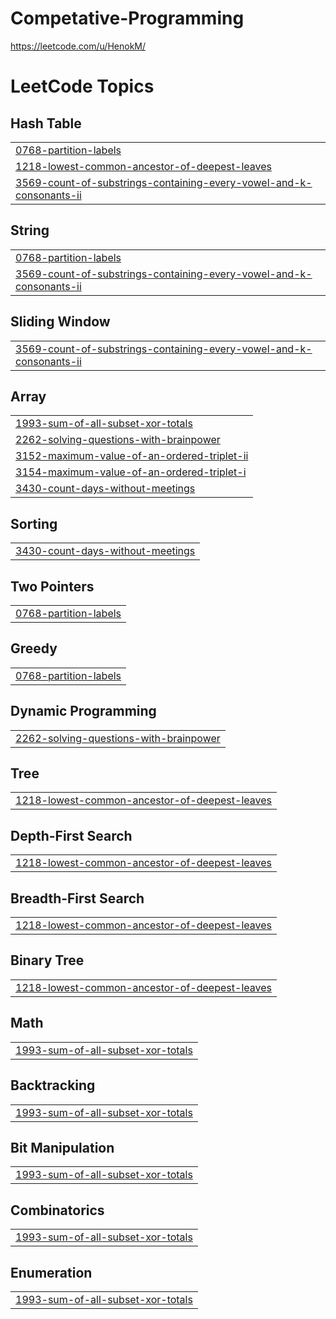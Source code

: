 # Competative-Programming

https://leetcode.com/u/HenokM/

<!---LeetCode Topics Start-->
# LeetCode Topics
## Hash Table
|  |
| ------- |
| [0768-partition-labels](https://github.com/henok2159/Competative-Programming/tree/master/0768-partition-labels) |
| [1218-lowest-common-ancestor-of-deepest-leaves](https://github.com/henok2159/Competative-Programming/tree/master/1218-lowest-common-ancestor-of-deepest-leaves) |
| [3569-count-of-substrings-containing-every-vowel-and-k-consonants-ii](https://github.com/henok2159/Competative-Programming/tree/master/3569-count-of-substrings-containing-every-vowel-and-k-consonants-ii) |
## String
|  |
| ------- |
| [0768-partition-labels](https://github.com/henok2159/Competative-Programming/tree/master/0768-partition-labels) |
| [3569-count-of-substrings-containing-every-vowel-and-k-consonants-ii](https://github.com/henok2159/Competative-Programming/tree/master/3569-count-of-substrings-containing-every-vowel-and-k-consonants-ii) |
## Sliding Window
|  |
| ------- |
| [3569-count-of-substrings-containing-every-vowel-and-k-consonants-ii](https://github.com/henok2159/Competative-Programming/tree/master/3569-count-of-substrings-containing-every-vowel-and-k-consonants-ii) |
## Array
|  |
| ------- |
| [1993-sum-of-all-subset-xor-totals](https://github.com/henok2159/Competative-Programming/tree/master/1993-sum-of-all-subset-xor-totals) |
| [2262-solving-questions-with-brainpower](https://github.com/henok2159/Competative-Programming/tree/master/2262-solving-questions-with-brainpower) |
| [3152-maximum-value-of-an-ordered-triplet-ii](https://github.com/henok2159/Competative-Programming/tree/master/3152-maximum-value-of-an-ordered-triplet-ii) |
| [3154-maximum-value-of-an-ordered-triplet-i](https://github.com/henok2159/Competative-Programming/tree/master/3154-maximum-value-of-an-ordered-triplet-i) |
| [3430-count-days-without-meetings](https://github.com/henok2159/Competative-Programming/tree/master/3430-count-days-without-meetings) |
## Sorting
|  |
| ------- |
| [3430-count-days-without-meetings](https://github.com/henok2159/Competative-Programming/tree/master/3430-count-days-without-meetings) |
## Two Pointers
|  |
| ------- |
| [0768-partition-labels](https://github.com/henok2159/Competative-Programming/tree/master/0768-partition-labels) |
## Greedy
|  |
| ------- |
| [0768-partition-labels](https://github.com/henok2159/Competative-Programming/tree/master/0768-partition-labels) |
## Dynamic Programming
|  |
| ------- |
| [2262-solving-questions-with-brainpower](https://github.com/henok2159/Competative-Programming/tree/master/2262-solving-questions-with-brainpower) |
## Tree
|  |
| ------- |
| [1218-lowest-common-ancestor-of-deepest-leaves](https://github.com/henok2159/Competative-Programming/tree/master/1218-lowest-common-ancestor-of-deepest-leaves) |
## Depth-First Search
|  |
| ------- |
| [1218-lowest-common-ancestor-of-deepest-leaves](https://github.com/henok2159/Competative-Programming/tree/master/1218-lowest-common-ancestor-of-deepest-leaves) |
## Breadth-First Search
|  |
| ------- |
| [1218-lowest-common-ancestor-of-deepest-leaves](https://github.com/henok2159/Competative-Programming/tree/master/1218-lowest-common-ancestor-of-deepest-leaves) |
## Binary Tree
|  |
| ------- |
| [1218-lowest-common-ancestor-of-deepest-leaves](https://github.com/henok2159/Competative-Programming/tree/master/1218-lowest-common-ancestor-of-deepest-leaves) |
## Math
|  |
| ------- |
| [1993-sum-of-all-subset-xor-totals](https://github.com/henok2159/Competative-Programming/tree/master/1993-sum-of-all-subset-xor-totals) |
## Backtracking
|  |
| ------- |
| [1993-sum-of-all-subset-xor-totals](https://github.com/henok2159/Competative-Programming/tree/master/1993-sum-of-all-subset-xor-totals) |
## Bit Manipulation
|  |
| ------- |
| [1993-sum-of-all-subset-xor-totals](https://github.com/henok2159/Competative-Programming/tree/master/1993-sum-of-all-subset-xor-totals) |
## Combinatorics
|  |
| ------- |
| [1993-sum-of-all-subset-xor-totals](https://github.com/henok2159/Competative-Programming/tree/master/1993-sum-of-all-subset-xor-totals) |
## Enumeration
|  |
| ------- |
| [1993-sum-of-all-subset-xor-totals](https://github.com/henok2159/Competative-Programming/tree/master/1993-sum-of-all-subset-xor-totals) |
<!---LeetCode Topics End-->

